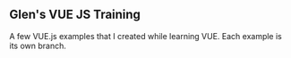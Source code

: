 Glen's VUE JS Training
----------------------

A few VUE.js examples that I created while learning VUE. Each example is its own branch.